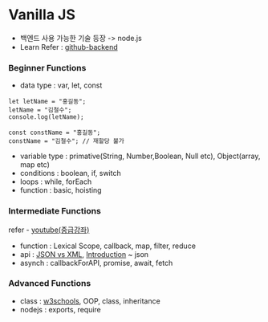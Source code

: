 # Vanilla JS
* 백엔드 사용 가능한 기술 등장 -> node.js
* Learn Refer : [github-backend](https://github.com/yojulab/learn_javascripts)

### Beginner Functions
* data type : var, let, const

```
let letName = "홍길동";
letName = "김철수";
console.log(letName);

const constName = "홍길동";
constName = "김철수"; // 재할당 불가
```

* variable type : primative(String, Number,Boolean, Null etc), Object(array, map etc)
* conditions : boolean, if, switch
* loops : while, forEach
* function : basic, hoisting

### Intermediate Functions
refer - [youtube(중급강좌)](https://youtube.com/playlist?list=PLZKTXPmaJk8JZ2NAC538UzhY_UNqMdZB4)

* function : Lexical Scope, callback, map, filter, reduce
* api : [JSON vs XML](https://www.w3schools.com/js/js_json_xml.asp), [Introduction](https://www.w3schools.com/js/js_json_intro.asp) ~ json
* asynch : callbackForAPI, promise, await, fetch

### Advanced Functions
* class : [w3schools](https://www.w3schools.com/js/js_class_intro.asp), OOP, class, inheritance
* nodejs : exports, require
